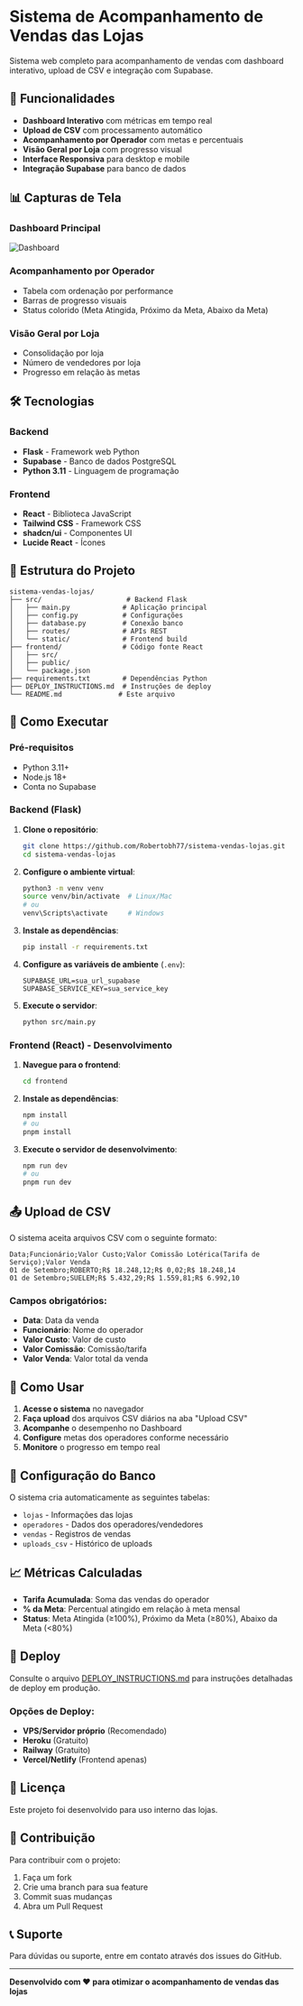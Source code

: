 # Sistema de Acompanhamento de Vendas das Lojas

Sistema web completo para acompanhamento de vendas com dashboard interativo, upload de CSV e integração com Supabase.

## 🚀 Funcionalidades

- **Dashboard Interativo** com métricas em tempo real
- **Upload de CSV** com processamento automático
- **Acompanhamento por Operador** com metas e percentuais
- **Visão Geral por Loja** com progresso visual
- **Interface Responsiva** para desktop e mobile
- **Integração Supabase** para banco de dados

## 📊 Capturas de Tela

### Dashboard Principal
![Dashboard](docs/dashboard.png)

### Acompanhamento por Operador
- Tabela com ordenação por performance
- Barras de progresso visuais
- Status colorido (Meta Atingida, Próximo da Meta, Abaixo da Meta)

### Visão Geral por Loja
- Consolidação por loja
- Número de vendedores por loja
- Progresso em relação às metas

## 🛠️ Tecnologias

### Backend
- **Flask** - Framework web Python
- **Supabase** - Banco de dados PostgreSQL
- **Python 3.11** - Linguagem de programação

### Frontend
- **React** - Biblioteca JavaScript
- **Tailwind CSS** - Framework CSS
- **shadcn/ui** - Componentes UI
- **Lucide React** - Ícones

## 📁 Estrutura do Projeto

```
sistema-vendas-lojas/
├── src/                     # Backend Flask
│   ├── main.py             # Aplicação principal
│   ├── config.py           # Configurações
│   ├── database.py         # Conexão banco
│   ├── routes/             # APIs REST
│   └── static/             # Frontend build
├── frontend/               # Código fonte React
│   ├── src/
│   ├── public/
│   └── package.json
├── requirements.txt        # Dependências Python
├── DEPLOY_INSTRUCTIONS.md  # Instruções de deploy
└── README.md              # Este arquivo
```

## 🚀 Como Executar

### Pré-requisitos
- Python 3.11+
- Node.js 18+
- Conta no Supabase

### Backend (Flask)

1. **Clone o repositório**:
   ```bash
   git clone https://github.com/Robertobh77/sistema-vendas-lojas.git
   cd sistema-vendas-lojas
   ```

2. **Configure o ambiente virtual**:
   ```bash
   python3 -m venv venv
   source venv/bin/activate  # Linux/Mac
   # ou
   venv\Scripts\activate     # Windows
   ```

3. **Instale as dependências**:
   ```bash
   pip install -r requirements.txt
   ```

4. **Configure as variáveis de ambiente** (`.env`):
   ```
   SUPABASE_URL=sua_url_supabase
   SUPABASE_SERVICE_KEY=sua_service_key
   ```

5. **Execute o servidor**:
   ```bash
   python src/main.py
   ```

### Frontend (React) - Desenvolvimento

1. **Navegue para o frontend**:
   ```bash
   cd frontend
   ```

2. **Instale as dependências**:
   ```bash
   npm install
   # ou
   pnpm install
   ```

3. **Execute o servidor de desenvolvimento**:
   ```bash
   npm run dev
   # ou
   pnpm run dev
   ```

## 📤 Upload de CSV

O sistema aceita arquivos CSV com o seguinte formato:

```csv
Data;Funcionário;Valor Custo;Valor Comissão Lotérica(Tarifa de Serviço);Valor Venda
01 de Setembro;ROBERTO;R$ 18.248,12;R$ 0,02;R$ 18.248,14
01 de Setembro;SUELEM;R$ 5.432,29;R$ 1.559,81;R$ 6.992,10
```

### Campos obrigatórios:
- **Data**: Data da venda
- **Funcionário**: Nome do operador
- **Valor Custo**: Valor de custo
- **Valor Comissão**: Comissão/tarifa
- **Valor Venda**: Valor total da venda

## 🎯 Como Usar

1. **Acesse o sistema** no navegador
2. **Faça upload** dos arquivos CSV diários na aba "Upload CSV"
3. **Acompanhe** o desempenho no Dashboard
4. **Configure** metas dos operadores conforme necessário
5. **Monitore** o progresso em tempo real

## 🔧 Configuração do Banco

O sistema cria automaticamente as seguintes tabelas:
- `lojas` - Informações das lojas
- `operadores` - Dados dos operadores/vendedores
- `vendas` - Registros de vendas
- `uploads_csv` - Histórico de uploads

## 📈 Métricas Calculadas

- **Tarifa Acumulada**: Soma das vendas do operador
- **% da Meta**: Percentual atingido em relação à meta mensal
- **Status**: Meta Atingida (≥100%), Próximo da Meta (≥80%), Abaixo da Meta (<80%)

## 🚀 Deploy

Consulte o arquivo [DEPLOY_INSTRUCTIONS.md](DEPLOY_INSTRUCTIONS.md) para instruções detalhadas de deploy em produção.

### Opções de Deploy:
- **VPS/Servidor próprio** (Recomendado)
- **Heroku** (Gratuito)
- **Railway** (Gratuito)
- **Vercel/Netlify** (Frontend apenas)

## 📝 Licença

Este projeto foi desenvolvido para uso interno das lojas.

## 🤝 Contribuição

Para contribuir com o projeto:
1. Faça um fork
2. Crie uma branch para sua feature
3. Commit suas mudanças
4. Abra um Pull Request

## 📞 Suporte

Para dúvidas ou suporte, entre em contato através dos issues do GitHub.

---

**Desenvolvido com ❤️ para otimizar o acompanhamento de vendas das lojas**

